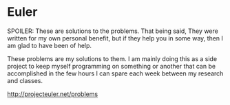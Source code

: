 Euler
=====

SPOILER: These are solutions to the problems. That being said, They were written for my own personal benefit, but if
they help you in some way, then I am glad to have been of help.

These problems are my solutions to them. I am mainly doing this as a side project to keep myself programming on
something or another that can be accomplished in the few hours I can spare each week between my research and classes.

http://projecteuler.net/problems
